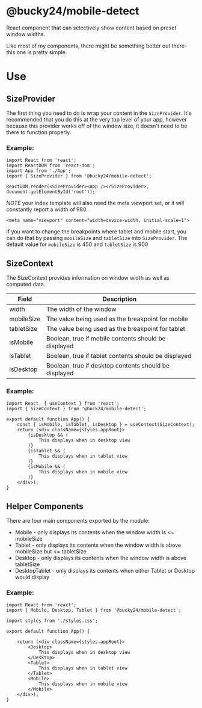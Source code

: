 # @bucky24/mobile-detect
React component that can selectively show content based on preset window widths.

Like most of my components, there might be something better out there-this one is pretty simple.

# Use

## SizeProvider

The first thing you need to do is wrap your content in the `SizeProvider`. It's recommended that you do this at the very top level of your app, however because this provider works off of the window size, it doesn't need to be there to function properly.

### Example:

```
import React from 'react';
import ReactDOM from 'react-dom';
import App from './App';
import { SizeProvider } from '@bucky24/mobile-detect';

ReactDOM.render(<SizeProvider><App /></SizeProvider>, document.getElementById('root'));
```

*NOTE* your index template will also need the meta viewport set, or it will constantly report a width of 980.

```
<meta name="viewport" content="width=device-width, initial-scale=1">
```

If you want to change the breakpoints where tablet and mobile start, you can do that by passing `mobileSize` and `tabletSize` into `SizeProvider`. The default value for `mobileSize` is 450 and `tabletSize` is 900

## SizeContext

The SizeContext provides information on window width as well as computed data.

| Field | Description |
|--|--|
| width | The width of the window |
| mobileSize | The value being used as the breakpoint for mobile |
| tabletSize | The value being used as the breakpoint for tablet |
| isMobile | Boolean, true if mobile contents should be displayed |
| isTablet | Boolean, true if tablet contents should be displayed |
| isDesktop | Boolean, true if desktop contents should be displayed |

### Example:

```
import React, { useContext } from 'react';
import { SizeContext } from '@buck24/mobile-detect';

export default function App() {
    const { isMobile, isTablet, isDesktop } = useContext(SizeContext);
    return (<div className={styles.appRoot}>
		{isDesktop && (
            This displays when in desktop view
        )}
        {isTablet && (
            This displays when in tablet view
        )}
        {isMobile && (
            This displays when in mobile view
        )}
	</div>);
}
```

## Helper Components

There are four main components exported by the module:
* Mobile - only displays its contents when the window width is <= mobileSize
* Tablet - only displays its contents when the window width is above mobileSize but <= tabletSize
* Desktop - only displays its contents when the window width is above tabletSize
* DesktopTablet - only displays its contents when either Tablet or Desktop would display

### Example:

```
import React from 'react';
import { Mobile, Desktop, Tablet } from '@bucky24/mobile-detect';

import styles from './styles.css';

export default function App() {
    
	return (<div className={styles.appRoot}>
		<Desktop>
            This displays when in desktop view
        </Desktop>
        <Tablet>
            This displays when in tablet view
        </Tablet>
        <Mobile>
            This displays when in mobile view
        </Mobile>
	</div>);
}
```